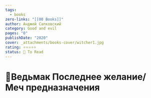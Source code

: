 ```yaml
---
tags:
  - books
zero-links: "[[00 Books]]"
author: Анджей Сапковский
category: Good and evil
pages: "0"
publishDate: "2020"
cover: _attachments/books-cover/witcher1.jpg
rating: ⭐⭐⭐⭐⭐
status: 🔷 To Read
---
```

# 📔Ведьмак Последнее желание/Меч предназначения